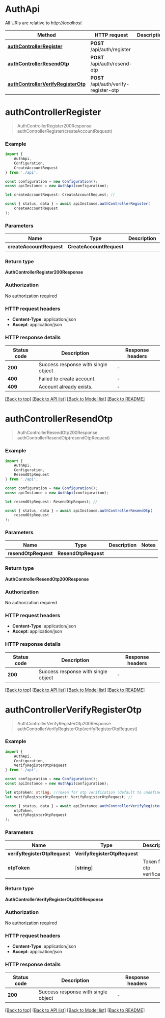 # AuthApi

All URIs are relative to *http://localhost*

|Method | HTTP request | Description|
|------------- | ------------- | -------------|
|[**authControllerRegister**](#authcontrollerregister) | **POST** /api/auth/register | |
|[**authControllerResendOtp**](#authcontrollerresendotp) | **POST** /api/auth/resend-otp | |
|[**authControllerVerifyRegisterOtp**](#authcontrollerverifyregisterotp) | **POST** /api/auth/verify-register-otp | |

# **authControllerRegister**
> AuthControllerRegister200Response authControllerRegister(createAccountRequest)


### Example

```typescript
import {
    AuthApi,
    Configuration,
    CreateAccountRequest
} from './api';

const configuration = new Configuration();
const apiInstance = new AuthApi(configuration);

let createAccountRequest: CreateAccountRequest; //

const { status, data } = await apiInstance.authControllerRegister(
    createAccountRequest
);
```

### Parameters

|Name | Type | Description  | Notes|
|------------- | ------------- | ------------- | -------------|
| **createAccountRequest** | **CreateAccountRequest**|  | |


### Return type

**AuthControllerRegister200Response**

### Authorization

No authorization required

### HTTP request headers

 - **Content-Type**: application/json
 - **Accept**: application/json


### HTTP response details
| Status code | Description | Response headers |
|-------------|-------------|------------------|
|**200** | Success response with single object |  -  |
|**400** | Failed to create account. |  -  |
|**409** | Account already exists. |  -  |

[[Back to top]](#) [[Back to API list]](../README.md#documentation-for-api-endpoints) [[Back to Model list]](../README.md#documentation-for-models) [[Back to README]](../README.md)

# **authControllerResendOtp**
> AuthControllerResendOtp200Response authControllerResendOtp(resendOtpRequest)


### Example

```typescript
import {
    AuthApi,
    Configuration,
    ResendOtpRequest
} from './api';

const configuration = new Configuration();
const apiInstance = new AuthApi(configuration);

let resendOtpRequest: ResendOtpRequest; //

const { status, data } = await apiInstance.authControllerResendOtp(
    resendOtpRequest
);
```

### Parameters

|Name | Type | Description  | Notes|
|------------- | ------------- | ------------- | -------------|
| **resendOtpRequest** | **ResendOtpRequest**|  | |


### Return type

**AuthControllerResendOtp200Response**

### Authorization

No authorization required

### HTTP request headers

 - **Content-Type**: application/json
 - **Accept**: application/json


### HTTP response details
| Status code | Description | Response headers |
|-------------|-------------|------------------|
|**200** | Success response with single object |  -  |

[[Back to top]](#) [[Back to API list]](../README.md#documentation-for-api-endpoints) [[Back to Model list]](../README.md#documentation-for-models) [[Back to README]](../README.md)

# **authControllerVerifyRegisterOtp**
> AuthControllerVerifyRegisterOtp200Response authControllerVerifyRegisterOtp(verifyRegisterOtpRequest)


### Example

```typescript
import {
    AuthApi,
    Configuration,
    VerifyRegisterOtpRequest
} from './api';

const configuration = new Configuration();
const apiInstance = new AuthApi(configuration);

let otpToken: string; //Token for otp verification (default to undefined)
let verifyRegisterOtpRequest: VerifyRegisterOtpRequest; //

const { status, data } = await apiInstance.authControllerVerifyRegisterOtp(
    otpToken,
    verifyRegisterOtpRequest
);
```

### Parameters

|Name | Type | Description  | Notes|
|------------- | ------------- | ------------- | -------------|
| **verifyRegisterOtpRequest** | **VerifyRegisterOtpRequest**|  | |
| **otpToken** | [**string**] | Token for otp verification | defaults to undefined|


### Return type

**AuthControllerVerifyRegisterOtp200Response**

### Authorization

No authorization required

### HTTP request headers

 - **Content-Type**: application/json
 - **Accept**: application/json


### HTTP response details
| Status code | Description | Response headers |
|-------------|-------------|------------------|
|**200** | Success response with single object |  -  |

[[Back to top]](#) [[Back to API list]](../README.md#documentation-for-api-endpoints) [[Back to Model list]](../README.md#documentation-for-models) [[Back to README]](../README.md)

